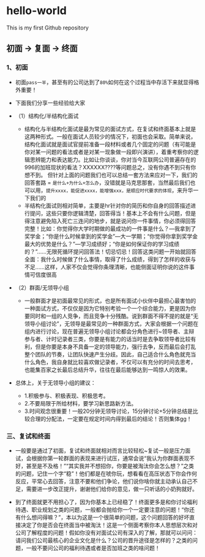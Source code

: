 # hello-world
This is my first Github repository

## 初面 -> 复面 -> 终面

### 1、初面
+  初面`pass一半`，甚至有的公司达到了`80%`如何在这个过程当中存活下来就显得格外重要！
+   下面我们分享一些经验给大家
+   （1）结构化/半结构化面试
    - 结构化与半结构化面试是最为常见的面试方式，在复试和终面基本上就是这两种形式。一般在面试人员较少的情况下，初面也会采取。简单来说，结构化面试就是面试官提前准备一段材料或者几个固定的问题（有可能是你对某一问题的看法或者是对某一现象做一段即兴演讲），着重考察你的逻辑思辨能力和表达能力。比如让你谈谈，你对当今互联网公司普遍存在的996的加班现状的看法？XXXXXX????等问题总之，没有你遇不到只有你想不到。
    但针对上面的问题我们也可以总结一套方法来应对一下，我们的回答套路 = `是什么+为什么+怎么办`，没错就是马克思那套，当然最后我们也可以用，`提升xxxx，能促进xxxx，能增强xxx，是顺应时代要求的体现`，来升华一下我们的
    - 半结构化面试则相对简单，主要是hr针对你的简历和你自身的回答描述进行提问，这些只要你逻辑清楚，回答得当！基本上不会有什么问题，但是得注意避免陷入死亡三连问的地步，就是说问你一件事情，你必须得回答完整！比如：你觉得你大学时期做的最成功的一件事是什么？—我拿到了奖学金；“你是什么时候拿到的奖学金”—大一学期；“你觉得你拿到奖学金最大的优势是什么？”—学习成绩好；“你是如何保证你的学习成绩的？”......无限死循环提问回答法！切忌切忌！回答这类问题一开始就回答全面：我什么时候做了什么事情，取得了什么成绩，得到了怎样的收获与不足......这样，人家不仅会觉得你条理清晰，也能侧面证明你说的这件事情可信度很高
    
+   （2）群面/无领导小组

    -  一般群面才是初面最常见的形式，也是所有面试小伙伴中最担心最害怕的一种面试方式，不仅仅是因为它特别考验一个一个综合能力，更是因为你要同时和一组的人竞争，而且竞争十分残酷。说到群面不得不提的就是“无领导小组讨论”，无领导是最常见的一种群面方式，大家会根据一个问题在组内进行讨论，现在普遍无领导小组讨论都会分角色进行~领导者、主辩参与者、计时记录者三类，你要是有能力的话当时是去争取领导者比较有利，但是你要是本身不具备一定的领导能力，强行去争，反而最后会打乱整个团队的节奏，让团队快速产生分歧。因此，自己适合什么角色就充当什么角色，我自身就比较喜欢做记录者，不仅可以有充分的时间去思考，也能集百家之长最后总结升华，往往在最后能够达到一鸣惊人的效果。

+    总体上，关于无领导小组的建议：
        -   1.积极参与、积极表现、积极思考。
        -   2.不要局限于所给材料，要学习新思路新方法。
        -   3.时间观念很重要！一般20分钟无领导讨论，15分钟讨论+5分钟总结是比较合理的分配法，一定要在规定时间内得到最后的结论！否则集体gg！

### 三、复试和终面
+   一般要是通过了初面，复试和终面就相对而言比较轻松~复试一般是压力面试，会根据你第一轮群面的表现来进行试压，通常会说“我认为你群面表现不好，甚至是不及格！”“其实我并不想招你，你要是被淘汰你会怎么想？”之类的问题，记住一个字“稳”！他们都是在唬你玩，想看看在高压状态下你会作何反应，平常心去回答，注意不要和他们争论，他们说你啥你就主动承认自己不足，需要进一步改正提升，谢谢他们给你的意见，做一只听话的小奶狗就好。

+   到了终面就更不用担心了，因为你基本上已经稳了！终面更多是和你讨论福利待遇、职业规划之类的问题，一般都会抛给你一个一定要注意的问题！“你还有什么想问得嘛？”，本以为这是一个很简单的问题，这个问题回答的好坏直接决定了你是否会在终面当中被淘汰！这是一个侧面考察你本人思想层次和对公司了解程度的问题！假如你没有对面试公司有深入的了解，那就可以问问：请问我们公司最核心的企业文化是什么？公司的晋升途径是怎样的？之类的问题，一般不要问公司的福利待遇或者是否加班之类的啥问题！

